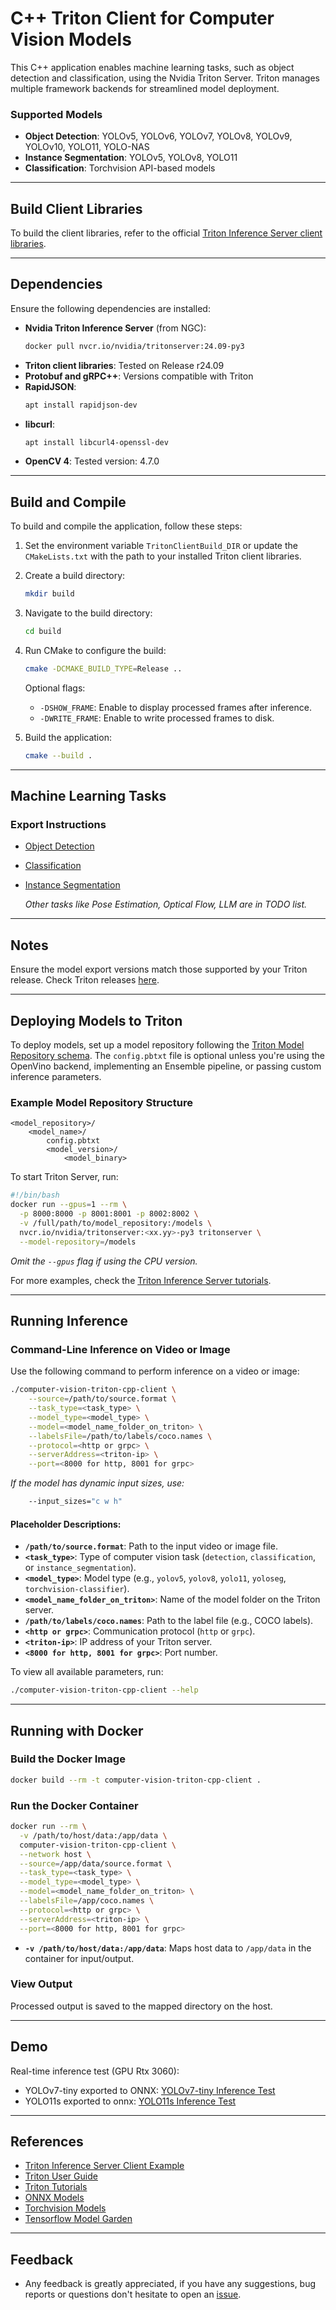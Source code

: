 # C++ Triton Client for Computer Vision Models

This C++ application enables machine learning tasks, such as object detection and classification, using the Nvidia Triton Server. Triton manages multiple framework backends for streamlined model deployment.

### Supported Models

- **Object Detection**: YOLOv5, YOLOv6, YOLOv7, YOLOv8, YOLOv9, YOLOv10, YOLO11, YOLO-NAS
- **Instance Segmentation**: YOLOv5, YOLOv8, YOLO11
- **Classification**: Torchvision API-based models

---

## Build Client Libraries

To build the client libraries, refer to the official [Triton Inference Server client libraries](https://github.com/triton-inference-server/client/tree/r24.09).

---

## Dependencies

Ensure the following dependencies are installed:

- **Nvidia Triton Inference Server** (from NGC):  
  ```bash
  docker pull nvcr.io/nvidia/tritonserver:24.09-py3
  ```
- **Triton client libraries**: Tested on Release r24.09
- **Protobuf and gRPC++**: Versions compatible with Triton
- **RapidJSON**:  
  ```bash
  apt install rapidjson-dev
  ```
- **libcurl**:  
  ```bash
  apt install libcurl4-openssl-dev
  ```
- **OpenCV 4**: Tested version: 4.7.0

---

## Build and Compile

To build and compile the application, follow these steps:

1. Set the environment variable `TritonClientBuild_DIR` or update the `CMakeLists.txt` with the path to your installed Triton client libraries.
  
2. Create a build directory:
   ```bash
   mkdir build
   ```

3. Navigate to the build directory:
   ```bash
   cd build
   ```

4. Run CMake to configure the build:
   ```bash
   cmake -DCMAKE_BUILD_TYPE=Release ..
   ```

   Optional flags:
   - `-DSHOW_FRAME`: Enable to display processed frames after inference.
   - `-DWRITE_FRAME`: Enable to write processed frames to disk.

5. Build the application:
   ```bash
   cmake --build .
   ```

---

## Machine Learning Tasks

### Export Instructions

- [Object Detection](docs/ObjectDetection.md)
- [Classification](docs/Classification.md)
- [Instance Segmentation](docs/InstanceSegmentation.md)
  
  _Other tasks like Pose Estimation, Optical Flow, LLM are in TODO list._

---

## Notes

Ensure the model export versions match those supported by your Triton release. Check Triton releases [here](https://github.com/triton-inference-server/server/releases).

---

## Deploying Models to Triton

To deploy models, set up a model repository following the [Triton Model Repository schema](https://github.com/triton-inference-server/server/blob/main/docs/user_guide/model_repository.md). The `config.pbtxt` file is optional unless you're using the OpenVino backend, implementing an Ensemble pipeline, or passing custom inference parameters.

### Example Model Repository Structure

```
<model_repository>/
    <model_name>/
        config.pbtxt
        <model_version>/
            <model_binary>
```

To start Triton Server, run:

```bash
#!/bin/bash
docker run --gpus=1 --rm \
  -p 8000:8000 -p 8001:8001 -p 8002:8002 \
  -v /full/path/to/model_repository:/models \
  nvcr.io/nvidia/tritonserver:<xx.yy>-py3 tritonserver \
  --model-repository=/models
```

_Omit the `--gpus` flag if using the CPU version._

For more examples, check the [Triton Inference Server tutorials](https://github.com/triton-inference-server/tutorials).

---

## Running Inference

### Command-Line Inference on Video or Image

Use the following command to perform inference on a video or image:

```bash
./computer-vision-triton-cpp-client \
    --source=/path/to/source.format \
    --task_type=<task_type> \
    --model_type=<model_type> \
    --model=<model_name_folder_on_triton> \
    --labelsFile=/path/to/labels/coco.names \
    --protocol=<http or grpc> \
    --serverAddress=<triton-ip> \
    --port=<8000 for http, 8001 for grpc>
```

_If the model has dynamic input sizes, use:_

```bash
    --input_sizes="c w h" 
```

#### Placeholder Descriptions:

- **`/path/to/source.format`**: Path to the input video or image file.
- **`<task_type>`**: Type of computer vision task (`detection`, `classification`, or `instance_segmentation`).
- **`<model_type>`**: Model type (e.g., `yolov5`, `yolov8`, `yolo11`, `yoloseg`, `torchvision-classifier`).
- **`<model_name_folder_on_triton>`**: Name of the model folder on the Triton server.
- **`/path/to/labels/coco.names`**: Path to the label file (e.g., COCO labels).
- **`<http or grpc>`**: Communication protocol (`http` or `grpc`).
- **`<triton-ip>`**: IP address of your Triton server.
- **`<8000 for http, 8001 for grpc>`**: Port number.

To view all available parameters, run:

```bash
./computer-vision-triton-cpp-client --help
```

---

## Running with Docker

### Build the Docker Image

```bash
docker build --rm -t computer-vision-triton-cpp-client .
```

### Run the Docker Container

```bash
docker run --rm \
  -v /path/to/host/data:/app/data \
  computer-vision-triton-cpp-client \
  --network host \
  --source=/app/data/source.format \
  --task_type=<task_type> \
  --model_type=<model_type> \
  --model=<model_name_folder_on_triton> \
  --labelsFile=/app/coco.names \
  --protocol=<http or grpc> \
  --serverAddress=<triton-ip> \
  --port=<8000 for http, 8001 for grpc>
```

- **`-v /path/to/host/data:/app/data`**: Maps host data to `/app/data` in the container for input/output.

### View Output

Processed output is saved to the mapped directory on the host.

---

## Demo

Real-time inference test (GPU Rtx 3060):
  - YOLOv7-tiny exported to ONNX: [YOLOv7-tiny Inference Test](https://youtu.be/lke5TcbP2a0)
  - YOLO11s exported to onnx: [YOLO11s Inference Test](https://youtu.be/whP-FF__4IM)

---

## References

- [Triton Inference Server Client Example](https://github.com/triton-inference-server/client/blob/r21.08/src/c%2B%2B/examples/image_client.cc)
- [Triton User Guide](https://docs.nvidia.com/deeplearning/triton-inference-server/user-guide/docs/getting_started/quickstart.html)
- [Triton Tutorials](https://github.com/triton-inference-server/tutorials)
- [ONNX Models](https://onnx.ai/models/)
- [Torchvision Models](https://pytorch.org/vision/stable/models.html)
- [Tensorflow Model Garden](https://github.com/tensorflow/models/tree/master/official)

---

## Feedback
- Any feedback is greatly appreciated, if you have any suggestions, bug reports or questions don't hesitate to open an [issue](https://github.com/olibartfast/computer-vision-triton-cpp-client/issues).
